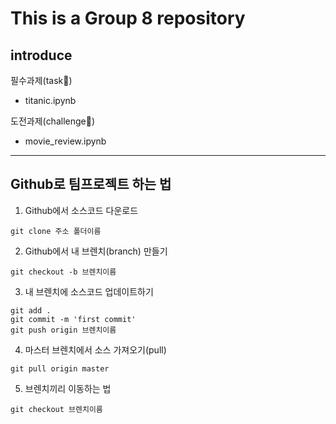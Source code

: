 # This is a Group 8 repository
## introduce

필수과제(task📁)
- titanic.ipynb

도전과제(challenge📁)
- movie_review.ipynb

---
## Github로 팀프로젝트 하는 법
1. Github에서 소스코드 다운로드
```git
git clone 주소 폴더이름
```

2. Github에서 내 브렌치(branch) 만들기
```git
git checkout -b 브렌치이름
```

3. 내 브렌치에 소스코드 업데이트하기
```git
git add .
git commit -m 'first commit'
git push origin 브렌치이름
```

4. 마스터 브렌치에서 소스 가져오기(pull)
```git
git pull origin master
```

5. 브렌치끼리 이동하는 법
```git
git checkout 브렌치이름
```

